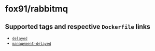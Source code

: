 # fox91/rabbitmq

## Supported tags and respective `Dockerfile` links

-   [`delayed`](https://github.com/fox91/docker-rabbitmq/blob/master/delayed/Dockerfile)
-   [`management-delayed`](https://github.com/fox91/docker-rabbitmq/blob/master/management-delayed/Dockerfile)
